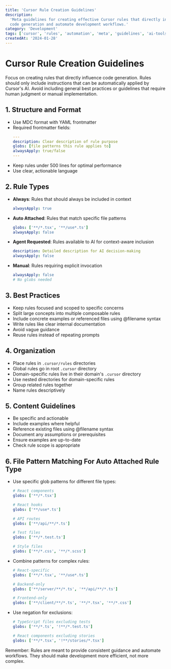```yaml
---
title: 'Cursor Rule Creation Guidelines'
description:
  'Meta guidelines for creating effective Cursor rules that directly influence
  code generation and automate development workflows.'
category: 'Development'
tags: ['cursor', 'rules', 'automation', 'meta', 'guidelines', 'ai-tools']
createdAt: '2024-01-28'
---
```


# Cursor Rule Creation Guidelines

Focus on creating rules that directly influence code generation. Rules should
only include instructions that can be automatically applied by Cursor's AI.
Avoid including general best practices or guidelines that require human judgment
or manual implementation.

## 1. Structure and Format

- Use MDC format with YAML frontmatter
- Required frontmatter fields:
  ```yaml
  ---
  description: Clear description of rule purpose
  globs: [file patterns this rule applies to]
  alwaysApply: true/false
  ---
  ```
- Keep rules under 500 lines for optimal performance
- Use clear, actionable language

## 2. Rule Types

- **Always**: Rules that should always be included in context
  ```yaml
  alwaysApply: true
  ```
- **Auto Attached**: Rules that match specific file patterns
  ```yaml
  globs: ['**/*.tsx', '**/use*.ts']
  alwaysApply: false
  ```
- **Agent Requested**: Rules available to AI for context-aware inclusion
  ```yaml
  description: Detailed description for AI decision-making
  alwaysApply: false
  ```
- **Manual**: Rules requiring explicit invocation
  ```yaml
  alwaysApply: false
  # No globs needed
  ```

## 3. Best Practices

- Keep rules focused and scoped to specific concerns
- Split large concepts into multiple composable rules
- Include concrete examples or referenced files using @filename syntax
- Write rules like clear internal documentation
- Avoid vague guidance
- Reuse rules instead of repeating prompts

## 4. Organization

- Place rules in `.cursor/rules` directories
- Global rules go in root `.cursor` directory
- Domain-specific rules live in their domain's `.cursor` directory
- Use nested directories for domain-specific rules
- Group related rules together
- Name rules descriptively

## 5. Content Guidelines

- Be specific and actionable
- Include examples where helpful
- Reference existing files using @filename syntax
- Document any assumptions or prerequisites
- Ensure examples are up-to-date
- Check rule scope is appropriate

## 6. File Pattern Matching For Auto Attached Rule Type

- Use specific glob patterns for different file types:

  ```yaml
  # React components
  globs: ['**/*.tsx']

  # React hooks
  globs: ['**/use*.ts']

  # API routes
  globs: ['**/api/**/*.ts']

  # Test files
  globs: ['**/*.test.ts']

  # Style files
  globs: ['**/*.css', '**/*.scss']
  ```

- Combine patterns for complex rules:

  ```yaml
  # React-specific
  globs: ['**/*.tsx', '**/use*.ts']

  # Backend-only
  globs: ['**/server/**/*.ts', '**/api/**/*.ts']

  # Frontend-only
  globs: ['**/client/**/*.ts', '**/*.tsx', '**/*.css']
  ```

- Use negation for exclusions:

  ```yaml
  # TypeScript files excluding tests
  globs: ['**/*.ts', '!**/*.test.ts']

  # React components excluding stories
  globs: ['**/*.tsx', '!**/stories/*.tsx']
  ```

Remember: Rules are meant to provide consistent guidance and automate workflows.
They should make development more efficient, not more complex.
